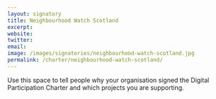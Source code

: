 ```yaml
---
layout: signatory
title: Neighbourhood Watch Scotland
excerpt: 
website: 
twitter: 
email: 
image: /images/signatories/neighbourhood-watch-scotland.jpg
permalink: /charter/neighbourhood-watch-scotland/
---
```


Use this space to tell people why your organisation signed the Digital Participation Charter and which projects you are supporting.